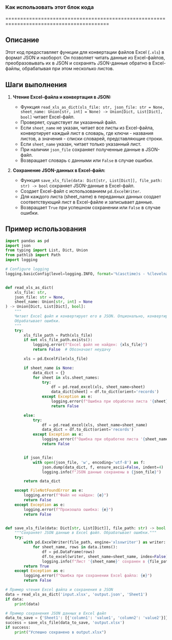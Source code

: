 ### **Как использовать этот блок кода**
=========================================================================================

Описание
-------------------------
Этот код предоставляет функции для конвертации файлов Excel (`.xls`) в формат JSON и наоборот. Он позволяет читать данные из Excel-файлов, преобразовывать их в JSON и сохранять JSON-данные обратно в Excel-файлы, обрабатывая при этом несколько листов.

Шаги выполнения
-------------------------
1. **Чтение Excel-файла и конвертация в JSON:**
   - Функция `read_xls_as_dict(xls_file: str, json_file: str = None, sheet_name: Union[str, int] = None) -> Union[Dict, List[Dict], bool]` читает Excel-файл.
   - Проверяет, существует ли указанный файл.
   - Если `sheet_name` не указан, читает все листы из Excel-файла, конвертирует каждый лист в словарь, где ключи - названия листов, а значения - списки словарей, представляющие строки.
   - Если `sheet_name` указан, читает только указанный лист.
   - При наличии `json_file` сохраняет полученные данные в JSON-файл.
   - Возвращает словарь с данными или `False` в случае ошибки.

2. **Сохранение JSON-данных в Excel-файл:**
   - Функция `save_xls_file(data: Dict[str, List[Dict]], file_path: str) -> bool` сохраняет JSON-данные в Excel-файл.
   - Создает Excel-файл с использованием `pd.ExcelWriter`.
   - Для каждого листа (sheet_name) в переданных данных создает соответствующий лист в Excel-файле и записывает данные.
   - Возвращает `True` при успешном сохранении или `False` в случае ошибки.

Пример использования
-------------------------

```python
import pandas as pd
import json
from typing import List, Dict, Union
from pathlib import Path
import logging

# Configure logging
logging.basicConfig(level=logging.INFO, format='%(asctime)s - %(levelname)s - %(message)s')


def read_xls_as_dict(
    xls_file: str,
    json_file: str = None,
    sheet_name: Union[str, int] = None
) -> Union[Dict, List[Dict], bool]:
    """
    Читает Excel файл и конвертирует его в JSON. Опционально, конвертирует указанный лист и сохраняет результат в JSON файл.
    Обрабатывает ошибки.
    """
    try:
        xls_file_path = Path(xls_file)
        if not xls_file_path.exists():
            logging.error(f"Excel файл не найден: {xls_file}")
            return False  # Обозначает неудачу

        xls = pd.ExcelFile(xls_file)

        if sheet_name is None:
            data_dict = {}
            for sheet in xls.sheet_names:
                try:
                    df = pd.read_excel(xls, sheet_name=sheet)
                    data_dict[sheet] = df.to_dict(orient='records')
                except Exception as e:
                    logging.error(f"Ошибка при обработке листа '{sheet}': {e}")
                    return False

        else:
            try:
                df = pd.read_excel(xls, sheet_name=sheet_name)
                data_dict = df.to_dict(orient='records')
            except Exception as e:
                logging.error(f"Ошибка при обработке листа '{sheet_name}': {e}")
                return False


        if json_file:
            with open(json_file, 'w', encoding='utf-8') as f:
                json.dump(data_dict, f, ensure_ascii=False, indent=4)
                logging.info(f"JSON данные сохранены в {json_file}")

        return data_dict

    except FileNotFoundError as e:
        logging.error(f"Файл не найден: {e}")
        return False
    except Exception as e:
        logging.error(f"Произошла ошибка: {e}")
        return False


def save_xls_file(data: Dict[str, List[Dict]], file_path: str) -> bool:
    """Сохраняет JSON данные в Excel файл. Обрабатывает ошибки."""
    try:
        with pd.ExcelWriter(file_path, engine='xlsxwriter') as writer:
            for sheet_name, rows in data.items():
                df = pd.DataFrame(rows)
                df.to_excel(writer, sheet_name=sheet_name, index=False)
                logging.info(f"Лист '{sheet_name}' сохранен в {file_path}")
        return True
    except Exception as e:
        logging.error(f"Ошибка при сохранении Excel файла: {e}")
        return False

# Пример чтения Excel файла и сохранения в JSON
data = read_xls_as_dict('input.xlsx', 'output.json', 'Sheet1')
if data:
    print(data)

# Пример сохранения JSON данных в Excel файл
data_to_save = {'Sheet1': [{'column1': 'value1', 'column2': 'value2'}]}
success = save_xls_file(data_to_save, 'output.xlsx')
if success:
    print("Успешно сохранено в output.xlsx")